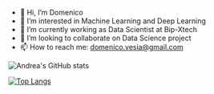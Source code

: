 - 👋 Hi, I’m Domenico
- 👀 I’m interested in Machine Learning and Deep Learning
- 🌱 I’m currently working as Data Scientist at Bip-Xtech 
- 💞️ I’m looking to collaborate on Data Science project
- 📫 How to reach me: domenico.vesia@gmail.com

<!---
dvesia/dvesia is a ✨ special ✨ repository because its `README.md` (this file) appears on your GitHub profile.
You can click the Preview link to take a look at your changes.
--->
![Andrea's GitHub stats](https://github-readme-stats.vercel.app/api?username=dvesia)

[![Top Langs](https://github-readme-stats.vercel.app/api/top-langs/?username=dvesia)](https://github.com/dvesia/github-readme-stats) 
